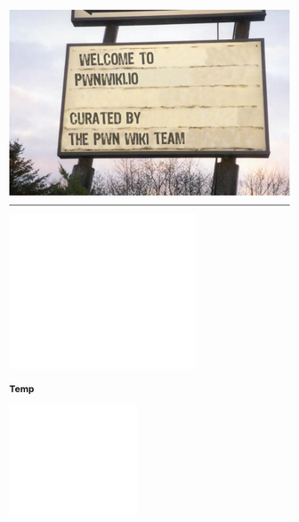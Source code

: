 ![My WIki](images/logo.jpg)


- - - - - - 
<!-- ZEEF widget start --><iframe src="//zeef.io/block/34893?userId=0&max_links=10" width="336" height="280" frameborder="0" scrolling="no"></iframe><!-- ZEEF widget end -->


### Temp

<!-- ZEEF widget start --><iframe src="//zeef.io/block/34887?userId=4884&max_links=10&font_size=13&show_curator=0&color_header_background=050305&color_body_background=666666&color_body_text=ffffff" width="230" height="200" frameborder="0" scrolling="no"></iframe><!-- ZEEF widget end -->



